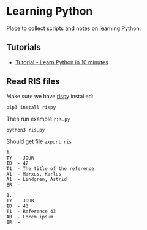 # Learning Python

Place to collect scripts and notes on learning Python.

## Tutorials

- [Tutorial - Learn Python in 10 minutes](https://www.stavros.io/tutorials/python/)

## Read RIS files

Make sure we have [rispy](https://github.com/MrTango/rispy) installed:

```
pip3 install rispy
```

Then run example `ris.py`

```
python3 ris.py
```

Should get file `export.ris`

```
1.
TY  - JOUR
ID  - 42
T1  - The title of the reference
A1  - Marxus, Karlus
A1  - Lindgren, Astrid
ER  - 

2.
TY  - JOUR
ID  - 43
T1  - Reference 43
AB  - Lorem ipsum
ER  - 

```
